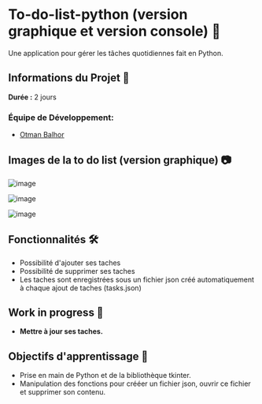 # To-do-list-python (version graphique et version console) 🚀

Une application pour gérer les tâches quotidiennes fait en Python.

## Informations du Projet 🤝
**Durée :** 2 jours

### Équipe de Développement:
- [Otman Balhor](https://github.com/otmanbalhor)

## Images de la to do list (version graphique) 📷

![image](https://github.com/otmanbalhor/To-do-list-python/assets/151409181/e7f141ac-8379-4232-9db5-c8111ad88550)

![image](https://github.com/otmanbalhor/To-do-list-python/assets/151409181/04c8648e-7cc0-4939-9bfc-eaf0bdc49065)

![image](https://github.com/otmanbalhor/To-do-list-python/assets/151409181/50a27f69-8757-43e4-8cd9-6b2de8878548)

## Fonctionnalités 🛠️
* Possibilité d'ajouter ses taches
* Possibilité de supprimer ses taches
* Les taches sont enregistrées sous un fichier json créé automatiquement à chaque ajout de taches (tasks.json)

## Work in progress 🚧
* **Mettre à jour ses taches.**

## Objectifs d'apprentissage 🎯
* Prise en main de Python et de la bibliothèque tkinter.
* Manipulation des fonctions pour crééer un fichier json, ouvrir ce fichier et supprimer son contenu.

